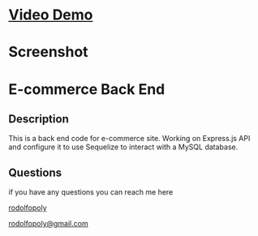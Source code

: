 # [Video Demo](https://drive.google.com/file/d/10HosNaoJ-LY9MkcHi9eMDiqnAvAFJgry/view)
  
  # Screenshot



  
  # E-commerce Back End 
  
  ## Description
  
  This is a back end code for e-commerce site. Working on Express.js API and configure it to use Sequelize to interact with a MySQL database.
  
  
  
  ## Questions
  if you have any questions you can reach me here

  [rodolfopoly](https://github.com/rodolfopoly)

  [rodolfopoly@gmail.com](mailto:rodolfopoly@gmail.com)
